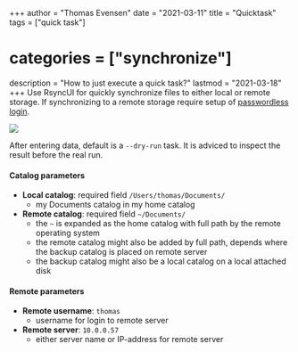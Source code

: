 +++
author = "Thomas Evensen"
date = "2021-03-11"
title =  "Quicktask"
tags = ["quick task"]
# categories = ["synchronize"]
description = "How to just execute a quick task?"
lastmod = "2021-03-18"
+++
Use RsyncUI for quickly synchronize files to either local or remote storage. If synchronizing to a remote storage require setup of [passwordless login](/post/remotelogins/).

![](/images/quicktask/quicktask.png)

After entering data, default is a `--dry-run` task. It is adviced to inspect the result before the real run. 

#### Catalog parameters
- **Local catalog**: required field `/Users/thomas/Documents/`
  - my Documents catalog in my home catalog
- **Remote catalog**: required field `~/Documents/`
  - the `~` is expanded as the home catalog with full path by the remote operating system
  - the remote catalog might also be added by full path, depends where the backup catalog is placed on remote server
  - the backup catalog might also be a local catalog on a local attached disk

#### Remote parameters
- **Remote username**: `thomas`
  - username for login to remote server
- **Remote server**: `10.0.0.57`
  - either server name or IP-address for remote server
